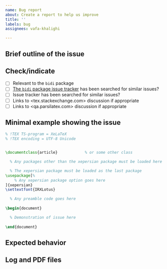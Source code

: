 ```yaml
---
name: Bug report
about: Create a report to help us improve
title: ''
labels: bug
assignees: vafa-khalighi

---
```


<!---
!! Please fill out all sections !!
-->

## Brief outline of the issue

## Check/indicate
- [ ] Relevant to the `bidi` package
- [ ] [The `bidi` package issue tracker](https://github.com/tex-persian/bidi/issues) has been searched for similar issues?
- [ ] Issue tracker has been searched for similar issues?
- [ ] Links to <tex.stackexchange.com> discussion if appropriate
- [ ] Links to <qa.parsilatex.com> discussion if appropriate

## Minimal example showing the issue

```tex
% !TEX TS-program = XeLaTeX
% !TEX encoding = UTF-8 Unicode


\documentclass{article}            % or some other class

  % Any packages other than the xepersian package must be loaded here

  % The xepersian package must be loaded as the last package
\usepackage[%
    % Any xepersian package option goes here
]{xepersian}
\settextfont{IRXLotus}

  % Any preamble code goes here
  
\begin{document}

  % Demonstration of issue here
  
\end{document}
```

## Expected behavior


## Log and PDF files 

<!---
!! Use drag-and-drop !!
-->
